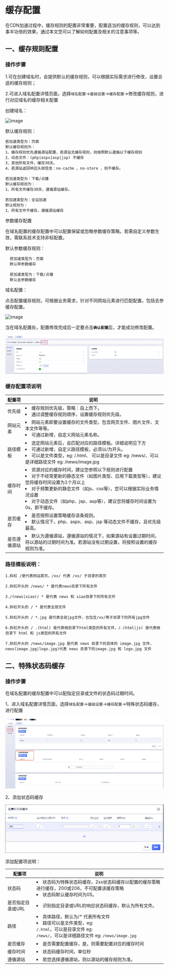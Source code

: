 # 缓存配置

在CDN加速过程中，缓存规则的配置非常重要，配置适当的缓存规则，可以达到事半功倍的效果，通过本文您可以了解如何配置及相关的注意事项等。

## 一、缓存规则配置

### 操作步骤

1.可在创建域名时，会提供默认的缓存规则，可以根据实际需求进行修改，设置合适的缓存规则；

2.可进入域名配置详情页面，选择<code>域名配置</code>→<code>基础设置</code>→<code>缓存配置</code>→修改缓存规则，进行对应域名的缓存相关配置

创建域名：

<img width="1789" height="336" alt="image" src="https://github.com/user-attachments/assets/761aa637-4b86-4667-b617-20a2cf17c3e3" />

默认缓存规则：
```
若加速类型为：页面
默认缓存规则为：
1、缓存规则优先遵循源站配置，若源站无缓存规则，则按照默认遵循以下缓存规则
2、动态文件：(php|aspx|asp|jsp) 不缓存
3、其他所有文件，缓存30天。
4、若源站返回响应头部信息：no-cache 、no-store ，则不缓存。

若加速类型为：下载/点播
默认缓存规则为：
1、所有文件缓存30天，遵循源站缓存。

若加速类型为：全站加速
默认规则为：
1、所有文件不缓存，遵循源站缓存
```

参数缓存配置

在域名配置的缓存配置中可以配置保留或忽略参数缓存策略。若需自定义参数生效，需联系技术支持非标配置。

默认参数缓存规则：
```
  若加速类型为：页面
  默认带参数缓存
 
  若加速类型为：下载/点播
  默认去参数缓存
```


域名配置：

点击配置缓存规则，可根据业务需求，针对不同网站元素进行匹配配置，包括去参缓存配置。

![image](https://user-images.githubusercontent.com/89777962/202146366-5f0a039e-51ee-4c1b-a72d-a7c6b43b1291.png)


当在域名配置处，配置修改完成后一定要点击<code>**确认配置**</code>后，才能成功修改配置。

![2022-域名配置-确认配置](../../images/2022-域名配置-确认配置.png)

### 缓存配置项说明

| 配置项       | 说明                                                         |
| ------------ | ------------------------------------------------------------ |
| 优先级       | <li>缓存规则优先级，策略：自上而下。<br/>  <li>通过调整缓存规则顺序，设置缓存规则优先级。 |
| 网站元素     | <li>网站元素即要设置缓存的文件类型，包含网页文件、图片文件、文本文件等等。<br /> <li>可通过新增，自定义网站元素名称。 |
| 路径模板     | <li>选定网站元素后，会匹配对应的路径模板。详细说明见下方<br /> <li>可通过新增，自定义路径模板，必须以/为开头。<br /> <li>可以是文件类型，eg: /.html、 可以是目录文件 eg: /news/、可以是详细路径文件 eg: /news/image.jpg |
| 缓存时间     | <li>资源对应的缓存时间，建议您参照以下规则进行配置<br /> <li>对于不经常更新的静态文件（如图片类型、应用下载类型等），建议您将缓存时间设置为1个月以上<br /> <li>对于频繁更新的静态文件（如js、css等），您可以根据实际业务情况设置<br /><li>对于动态文件（如php、jsp、asp等），建议您将缓存时间设置为0s，即不缓存。 |
| 是否缓存     | <li>是否按照设置策略缓存该条规则。<br /><li>默认情况下，php、aspx、asp、jsp 等动态文件不缓存，且优先级最高。 |
| 是否遵循源站 | <li>默认为遵循源站，遵循源站的情况下，如果源站有设置过期时间，将以源站的过期时间为准。若源站没有过期设置，将按照设置的缓存规则为准。</li> |

### 路径模板说明：

```
1.斜杠 /是代表网站首页，/xx/ 代表 /xx/ 子目录的首页

2.斜杠开头的 /news/ * 是代表news目录下所有文件

3./(news|xiao)/ * 是代表 news 和 xiao目录下的所有文件

4.斜杠开头的 / * 是代表全部文件

5.斜杠开头的 / *.jpg 是代表全部jpg文件，也包含/xx/等子目录下的所有jpg文件

6.斜杠开头的 / .(html) 是代表根目录下html类型的所有文件，/.(html|js) 是代表根目录下 html 和 js类型的所有文件

7.斜杠开头的 /news/image.jpg 是代表 news 目录下的具体的 image.jpg 文件，news(image.jpg|logo.jpg)代表 news 目录下的image.jpg 和 logo.jpg 文件
```
  
## 二、特殊状态码缓存

### 操作步骤

在域名配置的缓存配置中可以配指定目录或文件的状态码过期时间。

1、进入域名配置详情页面，选择<code>域名配置</code>→<code>基础设置</code>→<code>缓存配置</code>→特殊状态码缓存，进行配置

![image-20201029144947752](../../images/状态码缓存1.png)

2、添加状态码缓存

![2022-域名配置-状态码缓存](../../images/2022-域名配置-状态码缓存.png)

添加配置项说明：

| 配置项            | 说明                                                         |
| ----------------- | ------------------------------------------------------------ |
| 状态码            | <li>状态码为特殊状态码缓存，2xx状态码缓存以配置的缓存策略进行缓存，200或206，不可配置该缓存策略<br /><li>状态码默认缓存时间为0S。 |
| 是否指定目录或URL | <li>识别指定目录或URL的响应状态码缓存，默认为所有文件。         |
| 路径              | <li>具体路径，默认为/* 代表所有文件<br /><li>路径可以是文件类型，eg:<code> /.html</code>，可以是目录文件 eg:<code> /news/</code>，可以是详细路径文件 eg: <code>/news/image.jpg</code> | 
| 是否缓存          | <li>是否需要配置缓存，是，则需要配置对应的缓存时间        | 
| 缓存时间          | <li>状态码缓存时间，单位秒                            |
| 遵循源站          | <li>若您选择遵循源站，则以源站的缓存规则为准。       |

